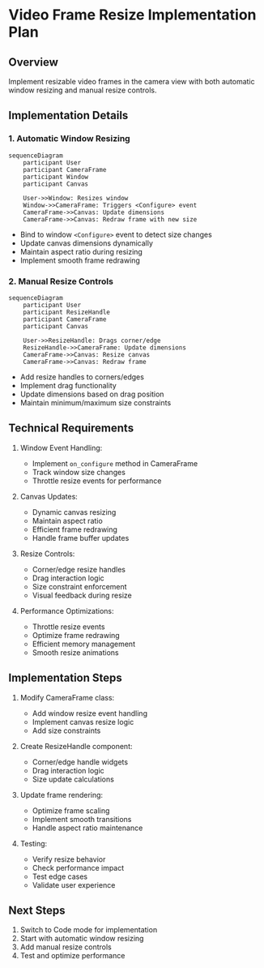 # Video Frame Resize Implementation Plan

## Overview
Implement resizable video frames in the camera view with both automatic window resizing and manual resize controls.

## Implementation Details

### 1. Automatic Window Resizing
```mermaid
sequenceDiagram
    participant User
    participant CameraFrame
    participant Window
    participant Canvas

    User->>Window: Resizes window
    Window->>CameraFrame: Triggers <Configure> event
    CameraFrame->>Canvas: Update dimensions
    CameraFrame->>Canvas: Redraw frame with new size
```

- Bind to window `<Configure>` event to detect size changes
- Update canvas dimensions dynamically
- Maintain aspect ratio during resizing
- Implement smooth frame redrawing

### 2. Manual Resize Controls
```mermaid
sequenceDiagram
    participant User
    participant ResizeHandle
    participant CameraFrame
    participant Canvas

    User->>ResizeHandle: Drags corner/edge
    ResizeHandle->>CameraFrame: Update dimensions
    CameraFrame->>Canvas: Resize canvas
    CameraFrame->>Canvas: Redraw frame
```

- Add resize handles to corners/edges
- Implement drag functionality
- Update dimensions based on drag position
- Maintain minimum/maximum size constraints

## Technical Requirements

1. Window Event Handling:
   - Implement `on_configure` method in CameraFrame
   - Track window size changes
   - Throttle resize events for performance

2. Canvas Updates:
   - Dynamic canvas resizing
   - Maintain aspect ratio
   - Efficient frame redrawing
   - Handle frame buffer updates

3. Resize Controls:
   - Corner/edge resize handles
   - Drag interaction logic
   - Size constraint enforcement
   - Visual feedback during resize

4. Performance Optimizations:
   - Throttle resize events
   - Optimize frame redrawing
   - Efficient memory management
   - Smooth resize animations

## Implementation Steps

1. Modify CameraFrame class:
   - Add window resize event handling
   - Implement canvas resize logic
   - Add size constraints

2. Create ResizeHandle component:
   - Corner/edge handle widgets
   - Drag interaction logic
   - Size update calculations

3. Update frame rendering:
   - Optimize frame scaling
   - Implement smooth transitions
   - Handle aspect ratio maintenance

4. Testing:
   - Verify resize behavior
   - Check performance impact
   - Test edge cases
   - Validate user experience

## Next Steps

1. Switch to Code mode for implementation
2. Start with automatic window resizing
3. Add manual resize controls
4. Test and optimize performance